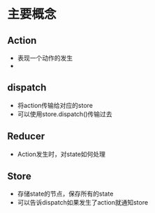 # 主要概念
## Action
- 表现一个动作的发生
- 
## dispatch 
- 将action传输给对应的store
- 可以使用store.dispatch()传输过去 


## Reducer
- Action发生时，对state如何处理

## Store
- 存储state的节点，保存所有的state
- 可以告诉dispatch如果发生了action就通知store